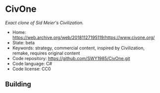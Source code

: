 # CivOne

_Exact clone of Sid Meier's Civilization._

- Home: https://web.archive.org/web/20181127195119/https://www.civone.org/
- State: beta
- Keywords: strategy, commercial content, inspired by Civilization, remake, requires original content
- Code repository: https://github.com/SWY1985/CivOne.git
- Code language: C#
- Code license: CC0

## Building

